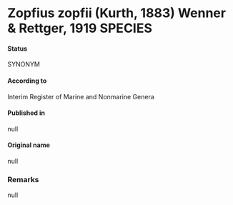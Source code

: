 # Zopfius zopfii (Kurth, 1883) Wenner & Rettger, 1919 SPECIES

#### Status
SYNONYM

#### According to
Interim Register of Marine and Nonmarine Genera

#### Published in
null

#### Original name
null

### Remarks
null